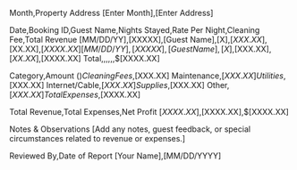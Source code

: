 Month,Property Address
[Enter Month],[Enter Address]

Date,Booking ID,Guest Name,Nights Stayed,Rate Per Night,Cleaning Fee,Total Revenue
[MM/DD/YY],[XXXXX],[Guest Name],[X],$[XXX.XX],$[XX.XX],$[XXXX.XX]
[MM/DD/YY],[XXXXX],[Guest Name],[X],$[XXX.XX],$[XX.XX],$[XXXX.XX]
Total,,,,,,$[XXXX.XX]

Category,Amount ($)
Cleaning Fees,$[XXX.XX]
Maintenance,$[XXX.XX]
Utilities,$[XXX.XX]
Internet/Cable,$[XXX.XX]
Supplies,$[XXX.XX]
Other,$[XXX.XX]
Total Expenses,$[XXXX.XX]

Total Revenue,Total Expenses,Net Profit
$[XXXX.XX],$[XXXX.XX],$[XXXX.XX]

Notes & Observations
[Add any notes, guest feedback, or special circumstances related to revenue or expenses.]

Reviewed By,Date of Report
[Your Name],[MM/DD/YYYY]
